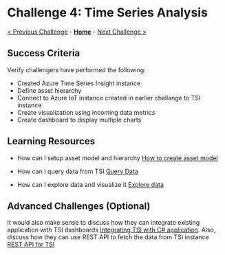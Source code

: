 # Challenge 4: Time Series Analysis

[< Previous Challenge](./Challenge-03.md) - **[Home](README.md)** - [Next Challenge >](./Challenge-05.md)


## Success Criteria

Verify challengers have performed the following:

- Created Azure Time Series Insight instance
- Define asset hierarchy
- Connect to Azure IoT instance created in earlier challange to TSI instance
- Create visualization using incoming data metrics
- Create dashboard to display multiple charts

## Learning Resources


- How can I setup asset model and hierarchy  [How to create asset model](https://docs.microsoft.com/en-us/azure/time-series-insights/concepts-model-overview)

- How can I query data from TSI [Query Data](https://docs.microsoft.com/en-us/azure/time-series-insights/concepts-query-overview)

- How can I explore data and visualize it [Explore data](https://docs.microsoft.com/en-us/azure/time-series-insights/concepts-ux-panels)
## Advanced Challenges (Optional)

It would also make sense to discuss how they can integrate existing application with TSI dashboards [Integrating TSI with C# application](https://github.com/Azure-Samples/Azure-Time-Series-Insights). Also, discuss how they can use REST API to fetch the data from TSI instance [REST API for TSI](https://docs.microsoft.com/en-us/rest/api/time-series-insights/) 